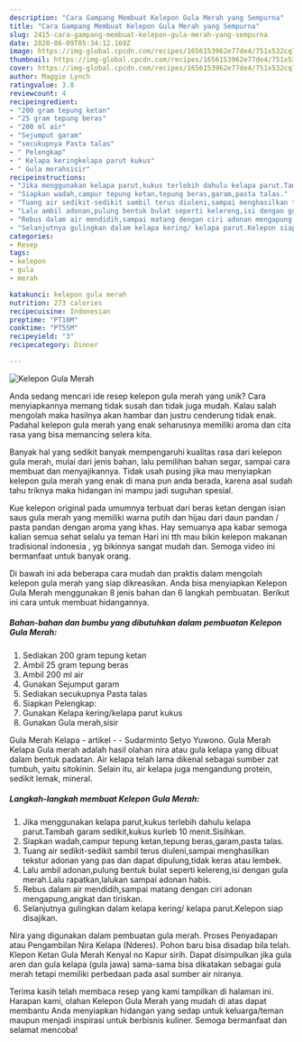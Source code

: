 ```yaml
---
description: "Cara Gampang Membuat Kelepon Gula Merah yang Sempurna"
title: "Cara Gampang Membuat Kelepon Gula Merah yang Sempurna"
slug: 2415-cara-gampang-membuat-kelepon-gula-merah-yang-sempurna
date: 2020-06-09T05:34:12.169Z
image: https://img-global.cpcdn.com/recipes/1656153962e77de4/751x532cq70/kelepon-gula-merah-foto-resep-utama.jpg
thumbnail: https://img-global.cpcdn.com/recipes/1656153962e77de4/751x532cq70/kelepon-gula-merah-foto-resep-utama.jpg
cover: https://img-global.cpcdn.com/recipes/1656153962e77de4/751x532cq70/kelepon-gula-merah-foto-resep-utama.jpg
author: Maggie Lynch
ratingvalue: 3.8
reviewcount: 4
recipeingredient:
- "200 gram tepung ketan"
- "25 gram tepung beras"
- "200 ml air"
- "Sejumput garam"
- "secukupnya Pasta talas"
- " Pelengkap"
- " Kelapa keringkelapa parut kukus"
- " Gula merahsisir"
recipeinstructions:
- "Jika menggunakan kelapa parut,kukus terlebih dahulu kelapa parut.Tambah garam sedikit,kukus kurleb 10 menit.Sisihkan."
- "Siapkan wadah,campur tepung ketan,tepung beras,garam,pasta talas."
- "Tuang air sedikit-sedikit sambil terus diuleni,sampai menghasilkan tekstur adonan yang pas dan dapat dipulung,tidak keras atau lembek."
- "Lalu ambil adonan,pulung bentuk bulat seperti kelereng,isi dengan gula merah.Lalu rapatkan,lalukan sampai adonan habis."
- "Rebus dalam air mendidih,sampai matang dengan ciri adonan mengapung,angkat dan tiriskan."
- "Selanjutnya gulingkan dalam kelapa kering/ kelapa parut.Kelepon siap disajikan."
categories:
- Resep
tags:
- kelepon
- gula
- merah

katakunci: kelepon gula merah 
nutrition: 273 calories
recipecuisine: Indonesian
preptime: "PT10M"
cooktime: "PT55M"
recipeyield: "3"
recipecategory: Dinner

---
```



![Kelepon Gula Merah](https://img-global.cpcdn.com/recipes/1656153962e77de4/751x532cq70/kelepon-gula-merah-foto-resep-utama.jpg)

Anda sedang mencari ide resep kelepon gula merah yang unik? Cara menyiapkannya memang tidak susah dan tidak juga mudah. Kalau salah mengolah maka hasilnya akan hambar dan justru cenderung tidak enak. Padahal kelepon gula merah yang enak seharusnya memiliki aroma dan cita rasa yang bisa memancing selera kita.

Banyak hal yang sedikit banyak mempengaruhi kualitas rasa dari kelepon gula merah, mulai dari jenis bahan, lalu pemilihan bahan segar, sampai cara membuat dan menyajikannya. Tidak usah pusing jika mau menyiapkan kelepon gula merah yang enak di mana pun anda berada, karena asal sudah tahu triknya maka hidangan ini mampu jadi suguhan spesial.

Kue kelepon original pada umumnya terbuat dari beras ketan dengan isian saus gula merah yang memiliki warna putih dan hijau dari daun pandan / pasta pandan dengan aroma yang khas. Hay semuanya apa kabar semoga kalian semua sehat selalu ya teman Hari ini tth mau bikin kelepon makanan tradisional indonesia , yg bikinnya sangat mudah dan. Semoga video ini bermanfaat untuk banyak orang.


Di bawah ini ada beberapa cara mudah dan praktis dalam mengolah kelepon gula merah yang siap dikreasikan. Anda bisa menyiapkan Kelepon Gula Merah menggunakan 8 jenis bahan dan 6 langkah pembuatan. Berikut ini cara untuk membuat hidangannya.

<!--inarticleads1-->

##### Bahan-bahan dan bumbu yang dibutuhkan dalam pembuatan Kelepon Gula Merah:

1. Sediakan 200 gram tepung ketan
1. Ambil 25 gram tepung beras
1. Ambil 200 ml air
1. Gunakan Sejumput garam
1. Sediakan secukupnya Pasta talas
1. Siapkan  Pelengkap:
1. Gunakan  Kelapa kering/kelapa parut kukus
1. Gunakan  Gula merah,sisir


Gula Merah Kelapa - artikel - - Sudarminto Setyo Yuwono. Gula Merah Kelapa Gula merah adalah hasil olahan nira atau gula kelapa yang dibuat dalam bentuk padatan. Air kelapa telah lama dikenal sebagai sumber zat tumbuh, yaitu sitokinin. Selain itu, air kelapa juga mengandung protein, sedikit lemak, mineral. 

<!--inarticleads2-->

##### Langkah-langkah membuat Kelepon Gula Merah:

1. Jika menggunakan kelapa parut,kukus terlebih dahulu kelapa parut.Tambah garam sedikit,kukus kurleb 10 menit.Sisihkan.
1. Siapkan wadah,campur tepung ketan,tepung beras,garam,pasta talas.
1. Tuang air sedikit-sedikit sambil terus diuleni,sampai menghasilkan tekstur adonan yang pas dan dapat dipulung,tidak keras atau lembek.
1. Lalu ambil adonan,pulung bentuk bulat seperti kelereng,isi dengan gula merah.Lalu rapatkan,lalukan sampai adonan habis.
1. Rebus dalam air mendidih,sampai matang dengan ciri adonan mengapung,angkat dan tiriskan.
1. Selanjutnya gulingkan dalam kelapa kering/ kelapa parut.Kelepon siap disajikan.


Nira yang digunakan dalam pembuatan gula merah. Proses Penyadapan atau Pengambilan Nira Kelapa (Nderes). Pohon baru bisa disadap bila telah. Klepon Ketan Gula Merah Kenyal no Kapur sirih. Dapat disimpulkan jika gula aren dan gula kelapa (gula jawa) sama-sama bisa dikatakan sebagai gula merah tetapi memiliki perbedaan pada asal sumber air niranya. 

Terima kasih telah membaca resep yang kami tampilkan di halaman ini. Harapan kami, olahan Kelepon Gula Merah yang mudah di atas dapat membantu Anda menyiapkan hidangan yang sedap untuk keluarga/teman maupun menjadi inspirasi untuk berbisnis kuliner. Semoga bermanfaat dan selamat mencoba!
